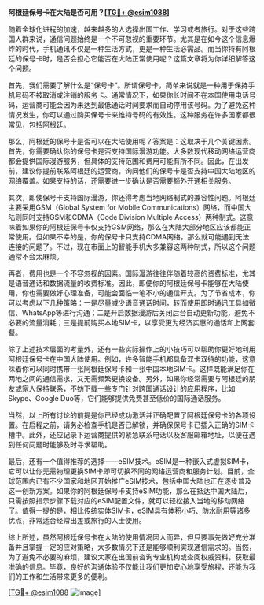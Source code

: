 **阿根廷保号卡在大陆是否可用？[[TG💪+ @esim1088](https://t.me/s/esim1088)]**

随着全球化进程的加速，越来越多的人选择出国工作、学习或者旅行。对于这些跨国人群来说，通信问题始终是一个不可忽视的重要环节。尤其是在如今这个信息爆炸的时代，手机通讯不仅是一种生活方式，更是一种生活必需品。而当你持有阿根廷的保号卡时，是否会担心它能否在大陆正常使用呢？这篇文章将为你详细解答这个问题。

首先，我们需要了解什么是“保号卡”。所谓保号卡，简单来说就是一种用于保持手机号码不被取消或注销的服务卡。通常情况下，如果你长时间不在本国使用电话号码，运营商可能会因为未达到最低通话时间要求而自动停用该号码。为了避免这种情况发生，你可以通过购买保号卡来维持号码的有效性。这种服务在许多国家都很常见，包括阿根廷。

那么，阿根廷的保号卡是否可以在大陆使用呢？答案是：这取决于几个关键因素。首先，你需要确认你的保号卡是否支持国际漫游功能。大多数现代移动网络运营商都会提供国际漫游服务，但具体的支持范围和费用可能有所不同。因此，在出发前，建议你提前联系阿根廷的运营商，询问他们的保号卡是否支持中国大陆地区的网络覆盖。如果支持的话，还需要进一步确认是否需要额外开通相关服务。

其次，即使保号卡支持国际漫游，你还得考虑当地网络制式的兼容性问题。阿根廷主要采用GSM（Global System for Mobile Communications）网络，而中国大陆则同时支持GSM和CDMA（Code Division Multiple Access）两种制式。这意味着如果你的阿根廷保号卡仅支持GSM网络，那么在大陆大部分地区应该都能正常使用。但如果不幸的是，你的保号卡只支持CDMA网络，那么就可能遇到无法连接的问题了。不过，现在市面上的智能手机大多兼容这两种制式，所以这个问题通常不会太麻烦。

再者，费用也是一个不容忽视的因素。国际漫游往往伴随着较高的资费标准，尤其是语音通话和数据流量的收费标准。因此，即便你的阿根廷保号卡能够在大陆使用，你也需要做好心理准备，可能会面临一笔不小的通信开支。为了节省成本，你可以考虑以下几种策略：一是尽量减少语音通话时间，转而使用即时通讯工具如微信、WhatsApp等进行沟通；二是开启数据漫游后关闭后台自动更新功能，避免不必要的流量消耗；三是提前购买本地SIM卡，以享受更为经济实惠的通话和上网套餐。

除了上述技术层面的考量外，还有一些实际操作上的小技巧可以帮助你更好地利用阿根廷保号卡在中国大陆使用。例如，许多智能手机都具备双卡双待的功能，这意味着你可以同时携带一张阿根廷保号卡和一张中国本地SIM卡。这样既能满足你在两地之间的通信需求，又无需频繁更换设备。另外，如果你经常需要与阿根廷的朋友或家人保持联系，不妨下载一些专门针对跨国通话设计的应用程序，比如Skype、Google Duo等，它们能够提供免费甚至低价的国际通话服务。

当然，以上所有讨论的前提是你已经成功激活并正确配置了阿根廷保号卡的各项设置。在启程之前，请务必检查手机是否已解锁，并确保保号卡已插入正确的SIM卡槽中。此外，还应记录下运营商提供的紧急联系电话以及客服邮箱地址，以便在遇到任何问题时能够及时寻求帮助。

最后，还有一个值得推荐的选择——eSIM技术。eSIM是一种嵌入式虚拟SIM卡，它可以让你无需物理更换SIM卡即可切换不同的网络运营商和服务计划。目前，全球范围内已有不少国家和地区开始推广eSIM技术，包括中国大陆也正在逐步普及这一创新方案。如果你的阿根廷保号卡支持eSIM功能，那么在抵达中国大陆后，只需按照指示步骤下载对应的eSIM配置文件，就可以轻松接入当地的移动网络了。值得一提的是，相比传统实体SIM卡，eSIM具有体积小巧、防水耐用等诸多优点，非常适合经常出差或旅行的人士使用。

综上所述，虽然阿根廷保号卡在大陆的使用情况因人而异，但只要事先做好充分准备并且掌握一定的应对策略，大多数情况下还是能够顺利实现通信需求的。当然，为了避免不必要的麻烦，建议大家在出国前咨询专业机构或查阅权威资料，获取最准确的信息。毕竟，良好的沟通体验不仅能让我们更加安心地享受旅程，还能为我们的工作和生活带来更多的便利。

[[TG💪+ @esim1088](https://t.me/s/esim1088) ![Image](https://i.postimg.cc/4NQfJmqS/Snipaste-2025-05-13-00-14-12.png)]